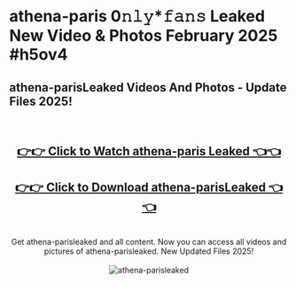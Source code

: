 # athena-paris 0𝚗𝚕𝚢*𝚏𝚊𝚗𝚜 Leaked New Video & Photos February 2025 #h5ov4

<h2>athena-parisLeaked Videos And Photos - Update Files 2025!</h2>
<br>
<div align="center">
<h2><a href="https://mediaupload.pro?title=athena-paris&ref=11F" rel="nofollow">👉👉 Click to Watch athena-paris Leaked 👈👈</a></h2>
<h2><a href="https://mediaupload.pro?title=athena-paris&ref=11F" rel="nofollow">👉👉 Click to Download athena-parisLeaked 👈👈</a></h2>
<br>
Get athena-parisleaked and all content. Now you can access all videos and pictures of athena-parisleaked. New Updated Files 2025!
<br>
<br>
<a href="https://mediaupload.pro?title=athena-paris&ref=11F" rel="nofollow" data-target="animated-image.originalLink"><img src="https://i.ibb.co/Gkj2r4b/banner.png" alt="athena-parisleaked" style="max-width: 100%; display: inline-block;" data-target="animated-image.originalImage"></a>
</div>
<br>


